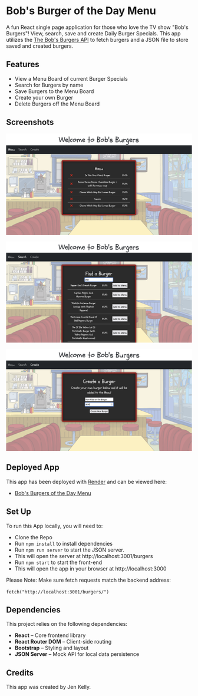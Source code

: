 # Bob's Burger of the Day Menu

A fun React single page application for those who love the TV show "Bob's Burgers"! View, search, save and create Daily Burger Specials. This app utilizes the [The Bob's Burgers API](https://www.bobsburgersapi.com/) to fetch burgers and a JSON file to store saved and created burgers.

## Features

- View a Menu Board of current Burger Specials
- Search for Burgers by name
- Save Burgers to the Menu Board
- Create your own Burger
- Delete Burgers off the Menu Board

## Screenshots

![Menu Page](public/images/menu-page.png)

![Search Page](public/images/search-page.png)

![Create Page](public/images/create-page.png)

## Deployed App

This app has been deployed with [Render](https://render.com/) and can be viewed here:

- [Bob's Burgers of the Day Menu](https://bobs-burgers-of-the-day.onrender.com/)

## Set Up

To run this App locally, you will need to:

- Clone the Repo
- Run `npm install` to install dependencies
- Run `npm run server` to start the JSON server.
- This will open the server at http://localhost:3001/burgers
- Run `npm start` to start the front-end
- This will open the app in your browser at http://localhost:3000

Please Note: Make sure fetch requests match the backend address:

`fetch("http://localhost:3001/burgers/")`

## Dependencies

This project relies on the following dependencies:

- **React** – Core frontend library
- **React Router DOM** – Client-side routing
- **Bootstrap** – Styling and layout
- **JSON Server** – Mock API for local data persistence

## Credits

This app was created by Jen Kelly.
